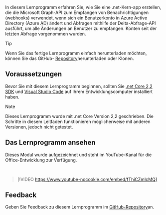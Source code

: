 <!-- markdownlint-disable MD002 MD041 -->

In diesem Lernprogramm erfahren Sie, wie Sie eine .net-Kern-app erstellen, die die Microsoft Graph-API zum Empfangen von Benachrichtigungen (webhooks) verwendet, wenn sich ein Benutzerkonto in Azure Active Directory (Azure AD) ändert und Abfragen mithilfe der Delta-Abfrage-API ausführt, um alle Änderungen an Benutzer zu empfangen. Konten seit der letzten Abfrage vorgenommen wurden.

> [!TIP]
> Wenn Sie das fertige Lernprogramm einfach herunterladen möchten, können Sie das GitHub- [Repository](https://github.com/microsoftgraph/msgraph-training-changenotifications)herunterladen oder Klonen.

## <a name="prerequisites"></a>Voraussetzungen

Bevor Sie mit diesem Lernprogramm beginnen, sollten Sie [.net Core 2,2 SDK](https://dotnet.microsoft.com/download) und [Visual Studio Code](https://code.visualstudio.com/) auf Ihrem Entwicklungscomputer installiert haben.

> [!NOTE]
> Dieses Lernprogramm wurde mit .net Core Version 2,2 geschrieben. Die Schritte in diesem Leitfaden funktionieren möglicherweise mit anderen Versionen, jedoch nicht getestet.

## <a name="watch-the-tutorial"></a>Das Lernprogramm ansehen

Dieses Modul wurde aufgezeichnet und steht im YouTube-Kanal für die Office-Entwicklung zur Verfügung.

<!-- markdownlint-disable MD033 MD034 -->
<br/>

> [!VIDEO https://www.youtube-nocookie.com/embed/fThiCZmIcMQ]
<!-- markdownlint-enable MD033 MD034 -->

## <a name="feedback"></a>Feedback

Geben Sie Feedback zu diesem Lernprogramm im [GitHub-Repository](https://github.com/microsoftgraph/msgraph-training-changenotifications)an.
